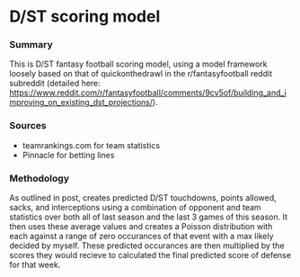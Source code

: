 # D/ST scoring model

### Summary
This is D/ST fantasy football scoring model, using a model framework loosely 
based on that of quickonthedrawl in the r/fantasyfootball reddit subreddit
(detailed here: https://www.reddit.com/r/fantasyfootball/comments/9cv5of/building_and_improving_on_existing_dst_projections/). 

### Sources
- teamrankings.com for team statistics
- Pinnacle for betting lines

### Methodology
As outlined in post, creates predicted D/ST touchdowns, points allowed, sacks,
and interceptions using a combination of opponent and team statistics over both
all of last season and the last 3 games of this season. It then uses these 
average values and creates a Poisson distribution with each against a range of 
zero occurances of that event with a max likely decided by myself. These 
predicted occurances are then multiplied by the scores they would recieve to 
calculated the final predicted score of defense for that week. 